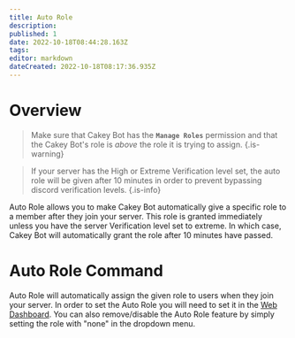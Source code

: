 ```yaml
---
title: Auto Role
description: 
published: 1
date: 2022-10-18T08:44:28.163Z
tags: 
editor: markdown
dateCreated: 2022-10-18T08:17:36.935Z
---
```


# Overview

> Make sure that Cakey Bot has the **`Manage Roles`** permission and that the Cakey Bot's role is _above_ the role it is trying to assign.
{.is-warning}

> If your server has the High or Extreme Verification level set, the auto role will be given after 10 minutes in order to prevent bypassing discord verification levels.
{.is-info}

Auto Role allows you to make Cakey Bot automatically give a specific role to a member after they join your server. This role is granted immediately unless you have the server Verification level set to extreme. In which case, Cakey Bot will automatically grant the role after 10 minutes have passed.

# Auto Role Command

Auto Role will automatically assign the given role to users when they join your server. In order to set the Auto Role you will need to set it in the [Web Dashboard](https://cakeybot.app/dashboard/public/). You can also remove/disable the Auto Role feature by simply setting the role with "none" in the dropdown menu.
